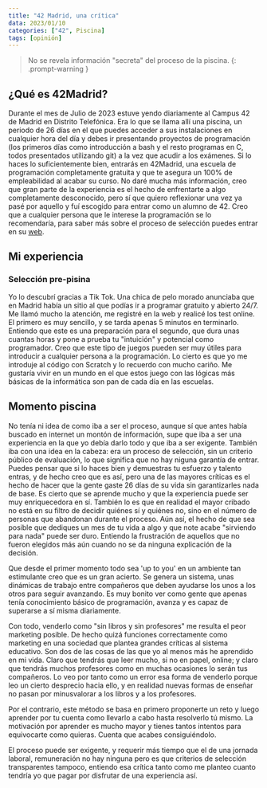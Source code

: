 ```yaml
---
title: "42 Madrid, una crítica"
data: 2023/01/10
categories: ["42", Piscina]
tags: [opinión]
---
```

> No se revela información "secreta" del proceso de la piscina.
{: .prompt-warning }

## ¿Qué es 42Madrid?

Durante el mes de Julio de 2023 estuve yendo diariamente al Campus 42 de Madrid en Distrito Telefónica. Era lo que se llama allí una piscina, un periodo de 26 días en el que puedes acceder a sus instalaciones en cualquier hora del día y debes ir presentando proyectos de programación (los primeros días como introducción a bash y el resto programas en C, todos presentados utilizando git) a la vez que acudir a los exámenes. Si lo haces lo suficientemente bien, entrarás en 42Madrid, una escuela de programación completamente gratuita y que te asegura un 100% de empleabilidad al acabar su curso. No daré mucha más información, creo que gran parte de la experiencia es el hecho de enfrentarte a algo completamente desconocido, pero sí que quiero reflexionar una vez ya pasé por aquello y fuí escogido para entrar como un alumno de 42. Creo que a cualquier persona que le interese la programación se lo recomendaría, para saber más sobre el proceso de selección puedes entrar en su [web](https://www.42madrid.com).

## Mi experiencia

### Selección pre-pisina

Yo lo descubrí gracias a Tik Tok. Una chica de pelo morado anunciaba que en Madrid había un sitio al que podías ir a programar gratuito y abierto 24/7. Me llamó mucho la atención, me registré en la web y realicé los test online. El primero es muy sencillo, y se tarda apenas 5 minutos en terminarlo. Entiendo que este es una preparación para el segundo, que dura unas cuantas horas y pone a prueba tu "intuición" y potencial como programador. Creo que este tipo de juegos pueden ser muy útiles para introducir a cualquier persona a la programación. Lo cierto es que yo me introduje al código con Scratch y lo recuerdo con mucho cariño. Me gustaría vivir en un mundo en el que estos juego con las lógicas más básicas de la informática son pan de cada día en las escuelas.

## Momento piscina

No tenía ni idea de como iba a ser el proceso, aunque sí que antes había buscado en internet un montón de información, supe que iba a ser una experiencia en la que yo debía darlo todo y que iba a ser exigente. También iba con una idea en la cabeza: era un proceso de selección, sin un criterio público de evaluación, lo que significa que no hay niguna garantía de entrar. Puedes pensar que si lo haces bien y demuestras tu esfuerzo y talento entras, y de hecho creo que es así, pero una de las mayores críticas es el hecho de hacer que la gente gaste 26 días de su vida sin garantizarles nada de base. Es cierto que se aprende mucho y que la experiencia puede ser muy enriquecedora en sí. También lo es que en realidad el mayor cribado no está en su filtro de decidir quiénes sí y quiénes no, sino en el número de personas que abandonan durante el proceso. Aún así, el hecho de que sea posible que dediques un mes de tu vida a algo y que note acabe "sirviendo para nada" puede ser duro. Entiendo la frustración de aquellos que no fueron elegidos más aún cuando no se da ninguna explicación de la decisión.

Que desde el primer momento todo sea 'up to you' en un ambiente tan estimulante creo que es un gran acierto. Se genera un sistema, unas dinámicas de trabajo entre compañeros que deben ayudarse los unos a los otros para seguir avanzando. Es muy bonito ver como gente que apenas tenía conocimiento básico de programación, avanza y es capaz de superarse a sí misma diariamente.

Con todo, venderlo como "sin libros y sin profesores" me resulta el peor marketing posible. De hecho quizá funciones correctamente como marketing en una sociedad que plantea grandes críticas al sistema educativo. Son dos de las cosas de las que yo al menos más he aprendido en mi vida. Claro que tendrás que leer mucho, si no en papel, online; y claro que tendrás muchos profesores como en muchas ocasiones lo serán tus compañeros. Lo veo por tanto como un error esa forma de venderlo porque leo un cierto desprecio hacia ello, y en realidad nuevas formas de enseñar no pasan por minusvalorar a los libros y a los profesores.

Por el contrario, este método se basa en primero proponerte un reto y luego aprender por tu cuenta como llevarlo a cabo hasta resolverlo tú mismo. La motivación por aprender es mucho mayor y tienes tantos intentos para equivocarte como quieras. Cuenta que acabes consiguiéndolo.

El proceso puede ser exigente, y requerir más tiempo que el de una jornada laboral, remuneración no hay ninguna pero es que criterios de selección transparentes tampoco, entiendo esa crítica tanto como me planteo cuanto tendría yo que pagar por disfrutar de una experiencia así.
